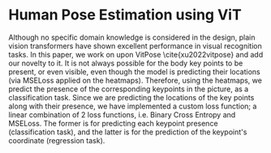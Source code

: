 # Human Pose Estimation using ViT

Although no specific domain knowledge is considered in the design, plain vision transformers have shown excellent performance in visual recognition tasks. In this paper, we work on upon VitPose \cite{xu2022vitpose} and add our novelty to it. It is not always possible for the body key points to be present, or even visible, even though the model is predicting their locations (via MSELoss applied on the heatmaps). Therefore, using the heatmaps, we predict the presence of the corresponding keypoints in the picture, as a classification task. Since we are predicting the locations of the key points along with their presence, we have implemented a custom loss function; a linear combination of 2 loss functions, i.e. Binary Cross Entropy and MSELoss. The former is for predicting each keypoint presence (classification task), and the latter is for the prediction of the keypoint's coordinate (regression task).
